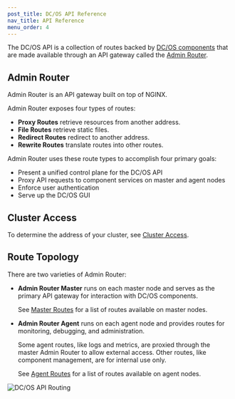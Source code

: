 ```yaml
---
post_title: DC/OS API Reference
nav_title: API Reference
menu_order: 4
---
```


The DC/OS API is a collection of routes backed by [DC/OS components](/docs/1.9/overview/architecture/components/) that are made available through an API gateway called the [Admin Router](/docs/1.9/overview/architecture/components/#admin-router).


## Admin Router

Admin Router is an API gateway built on top of NGINX.

Admin Router exposes four types of routes:

- **Proxy Routes** retrieve resources from another address.
- **File Routes** retrieve static files.
- **Redirect Routes** redirect to another address.
- **Rewrite Routes** translate routes into other routes.

Admin Router uses these route types to accomplish four primary goals:

- Present a unified control plane for the DC/OS API
- Proxy API requests to component services on master and agent nodes
- Enforce user authentication
- Serve up the DC/OS GUI


## Cluster Access

To determine the address of your cluster, see [Cluster Access](/docs/1.9/api/access/).


## Route Topology

There are two varieties of Admin Router:

- **Admin Router Master** runs on each master node and serves as the primary API gateway for interaction with DC/OS components.

  See [Master Routes](/docs/1.9/api/master-routes/) for a list of routes available on master nodes.

- **Admin Router Agent** runs on each agent node and provides routes for monitoring, debugging, and administration.

  Some agent routes, like logs and metrics, are proxied through the master Admin Router to allow external access.
Other routes, like component management, are for internal use only.

  See [Agent Routes](/docs/1.9/api/agent-routes/) for a list of routes available on agent nodes.

![DC/OS API Routing](/docs/1.9/api/img/dcos-api-routing.png)
